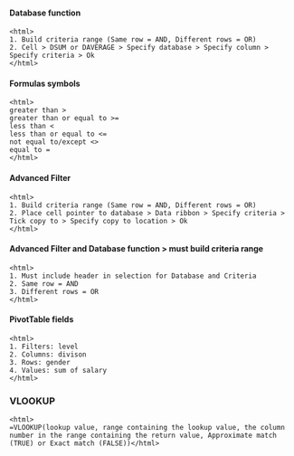 #### Database function
    <html>
    1. Build criteria range (Same row = AND, Different rows = OR)
    2. Cell > DSUM or DAVERAGE > Specify database > Specify column > Specify criteria > Ok
    </html>

#### Formulas symbols
    <html>
    greater than >
    greater than or equal to >=
    less than <
    less than or equal to <=
    not equal to/except <>
    equal to =
    </html>

#### Advanced Filter
    <html>
    1. Build criteria range (Same row = AND, Different rows = OR)
    2. Place cell pointer to database > Data ribbon > Specify criteria > Tick copy to > Specify copy to location > Ok
    </html>

#### Advanced Filter and Database function > must build criteria range
    <html>
    1. Must include header in selection for Database and Criteria
    2. Same row = AND
    3. Different rows = OR
    </html>

#### PivotTable fields
    <html>
    1. Filters: level
    2. Columns: divison
    3. Rows: gender
    4. Values: sum of salary
    </html>

### VLOOKUP
    <html>
    =VLOOKUP(lookup value, range containing the lookup value, the column number in the range containing the return value, Approximate match (TRUE) or Exact match (FALSE))</html>



